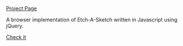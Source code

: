 [Project Page](http://www.theodinproject.com/web-development-101/javascript-and-jquery)

A browser implementation of Etch-A-Sketch written in Javascript using jQuery.

[Check it](http://htmlpreview.github.io/?https://github.com/Cedricgc/playground/blob/master/The%20Odin%20Project/sketchpad/index.html)